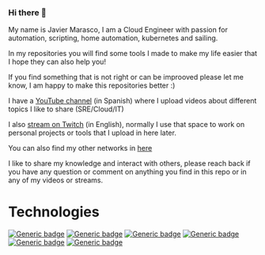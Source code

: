 ### Hi there 👋

My name is Javier Marasco, I am a Cloud Engineer with passion for automation, scripting, home automation, kubernetes and sailing.

In my repositories you will find some tools I made to make my life easier that I hope they can also help you!

If you find something that is not right or can be improoved please let me know, I am happy to make this repositories better :)

I have a [YouTube channel](https://www.youtube.com/channel/UCkbexkGQuztKdHcPokl7iIA) (in Spanish) where I upload videos about different topics I like to share (SRE/Cloud/IT)

I also [stream on Twitch](https://www.twitch.tv/javi_labs) (in English), normally I use that space to work on personal projects or tools that I upload in here later.

You can also find my other networks in [here](https://linktr.ee/javi_labs)

I like to share my knowledge and interact with others, please reach back if you have any question or comment on anything you find in this repo or in any of my videos or streams.

# Technologies
[![Generic badge](https://img.shields.io/badge/Cloud-Azure-blue)](https://shields.io/)
[![Generic badge](https://img.shields.io/badge/Coding-Python-green.svg)](https://shields.io/)
[![Generic badge](https://img.shields.io/badge/Coding-Powershell-green.svg)](https://shields.io/)
[![Generic badge](https://img.shields.io/badge/Containers-Kubernetes-green.svg)](https://shields.io/)
[![Generic badge](https://img.shields.io/badge/Containers-Docker-green.svg)](https://shields.io/)
[![Generic badge](https://img.shields.io/badge/Monitoring-Grafana-orange.svg)](https://shields.io/)


<!--
**javiermarasco/javiermarasco** is a ✨ _special_ ✨ repository because its `README.md` (this file) appears on your GitHub profile.
Here are some ideas to get you started:
- 🔭 I’m currently working on ...
- 🌱 I’m currently learning ...
- 👯 I’m looking to collaborate on ...
- 🤔 I’m looking for help with ...
- 💬 Ask me about ...
- 📫 How to reach me: ...
- 😄 Pronouns: ...
- ⚡ Fun fact: ...
